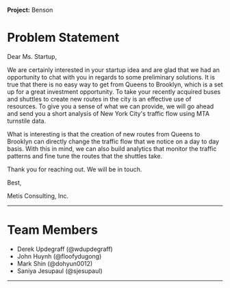 **Project:** Benson

# Problem Statement

Dear Ms. Startup,

   We are certainly interested in your startup idea and are glad that we had an opportunity to chat with you in regards to some preliminary solutions. It is true that there is no easy way to get from Queens to Brooklyn, which is a set up for a great investment opportunity. To take your recently acquired buses and shuttles to create new routes in the city is an effective use of resources. To give you a sense of what we can provide, we will go ahead and send you a short analysis of New York City's traffic flow using MTA turnstile data.

   What is interesting is that the creation of new routes from Queens to Brooklyn can directly change the traffic flow that we notice on a day to day basis. With this in mind, we can also build analytics that monitor the traffic patterns and fine tune the routes that the shuttles take.

   Thank you for reaching out. We will be in touch.

Best,

Metis Consulting, Inc.

---

# Team Members

* Derek Updegraff (@wdupdegraff)
* John Huynh (@floofydugong)
* Mark Shin (@dohyun0012)
* Saniya Jesupaul (@sjesupaul)

---